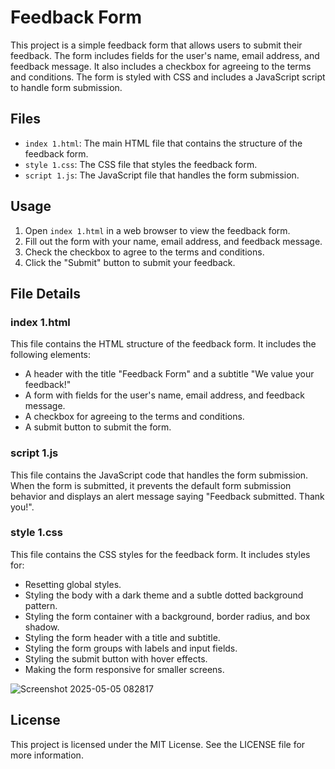 # Feedback Form

This project is a simple feedback form that allows users to submit their feedback. The form includes fields for the user's name, email address, and feedback message. It also includes a checkbox for agreeing to the terms and conditions. The form is styled with CSS and includes a JavaScript script to handle form submission.

## Files

- `index 1.html`: The main HTML file that contains the structure of the feedback form.
- `style 1.css`: The CSS file that styles the feedback form.
- `script 1.js`: The JavaScript file that handles the form submission.

## Usage

1. Open `index 1.html` in a web browser to view the feedback form.
2. Fill out the form with your name, email address, and feedback message.
3. Check the checkbox to agree to the terms and conditions.
4. Click the "Submit" button to submit your feedback.

## File Details

### index 1.html

This file contains the HTML structure of the feedback form. It includes the following elements:
- A header with the title "Feedback Form" and a subtitle "We value your feedback!"
- A form with fields for the user's name, email address, and feedback message.
- A checkbox for agreeing to the terms and conditions.
- A submit button to submit the form.

### script 1.js

This file contains the JavaScript code that handles the form submission. When the form is submitted, it prevents the default form submission behavior and displays an alert message saying "Feedback submitted. Thank you!".

### style 1.css

This file contains the CSS styles for the feedback form. It includes styles for:
- Resetting global styles.
- Styling the body with a dark theme and a subtle dotted background pattern.
- Styling the form container with a background, border radius, and box shadow.
- Styling the form header with a title and subtitle.
- Styling the form groups with labels and input fields.
- Styling the submit button with hover effects.
- Making the form responsive for smaller screens.

![Screenshot 2025-05-05 082817](https://github.com/user-attachments/assets/d3fdcf40-d5a2-4c5f-a7d4-eac9f3bfe5a3)


## License

This project is licensed under the MIT License. See the LICENSE file for more information.
